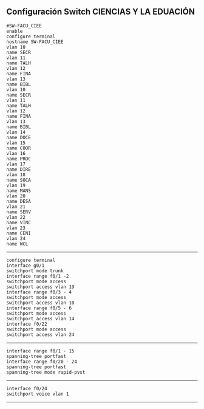 ## Configuración Switch CIENCIAS Y LA EDUACIÓN
    #SW-FACU_CIEE
    enable
    configure terminal
    hostname SW-FACU_CIEE
    vlan 10
    name SECR
    vlan 11
    name TALH
    vlan 12
    name FINA
    vlan 13
    name BIBL
    vlan 10
    name SECR
    vlan 11
    name TALH
    vlan 12
    name FINA
    vlan 13
    name BIBL
    vlan 14
    name DOCE
    vlan 15
    name COOR
    vlan 16
    name PROC
    vlan 17
    name DIRE
    vlan 18
    name SOCA
    vlan 19
    name MANS
    vlan 20
    name DESA
    vlan 21
    name SERV
    vlan 22
    name VINC
    vlan 23
    name CENI
    vlan 24
    name WCL
---
    configure terminal
    interface g0/1
    switchport mode trunk
    interface range f0/1 -2
    switchport mode access
    switchport access vlan 19
    interface range f0/3 - 4
    switchport mode access
    switchport access vlan 10
    interface range f0/5 - 6
    switchport mode access
    switchport access vlan 14
    interface f0/22
    switchport mode access
    switchport access vlan 24
---
    interface range f0/1 - 15
    spanning-tree portfast
    interface range f0/20 - 24
    spanning-tree portfast
    spanning-tree mode rapid-pvst
---
    interface f0/24
    switchport voice vlan 1
---
